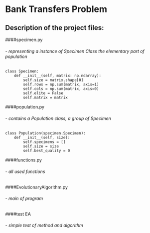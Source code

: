 # Bank Transfers Problem

## Description of the project files:
####specimen.py 
###### - representing a instance of Specimen Class the elementary part of population
```
class Specimen:
    def __init__(self, matrix: np.ndarray):
        self.size = matrix.shape[0]
        self.rows = np.sum(matrix, axis=1)
        self.cols = np.sum(matrix, axis=0)
        self.elite = False
        self.matrix = matrix
```
####population.py
###### - contains a Population class, a group of Specimen
```
class Population(specimen.Specimen):
    def __init__(self, size):
        self.specimens = []
        self.size = size
        self.best_quality = 0
```
####functions.py 
###### - all used functions
####EvolutionaryAlgorithm.py
###### - main of program
####test EA
###### - simple test of method and algorithm